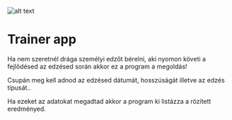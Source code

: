 ![alt text](https://camo.githubusercontent.com/b557c465f239cb5f8c67c1dcd6c521a66e8937ee9516bc01d191b16463561a0c/68747470733a2f2f7777772e687573736c652e636f6d2f626c6f672f77702d636f6e74656e742f75706c6f6164732f323032302f31322f47796d2d7374727563747572652d31303830783637352e706e67)
<h1>Trainer app</h1>
<p>Ha nem szeretnél drága személyi edzőt bérelni, aki nyomon követi a fejlődésed az edzésed során akkor ez a program a megoldás!</p>
<p>Csupán meg kell adnod az edzésed dátumát, hosszúságát illetve az edzés típusát..</p>
<p>Ha ezeket az adatokat megadtad akkor a program ki listázza a rözített eredményed.</p>
